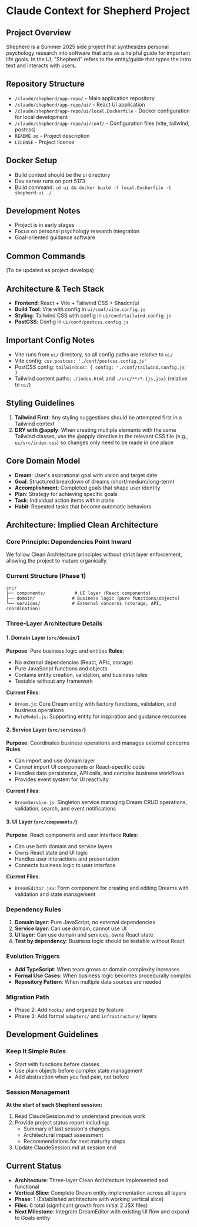 # Claude Context for Shepherd Project

## Project Overview
Shepherd is a Summer 2025 side project that synthesizes personal psychology research into software that acts as a helpful guide for important life goals. In the UI, "Shepherd" refers to the entity/guide that types the intro text and interacts with users.

## Repository Structure
- `/claude/shepherd/app-repo/` - Main application repository
- `/claude/shepherd/app-repo/ui/` - React UI application
- `/claude/shepherd/app-repo/ui/local.Dockerfile` - Docker configuration for local development
- `/claude/shepherd/app-repo/ui/conf/` - Configuration files (vite, tailwind, postcss)
- `README.md` - Project description
- `LICENSE` - Project license

## Docker Setup
- Build context should be the ui directory
- Dev server runs on port 5173
- Build command: `cd ui && docker build -f local.Dockerfile -t shepherd-ui ./`

## Development Notes
- Project is in early stages
- Focus on personal psychology research integration
- Goal-oriented guidance software

## Common Commands
(To be updated as project develops)

## Architecture & Tech Stack
- **Frontend**: React + Vite + Tailwind CSS + Shadcn/ui
- **Build Tool**: Vite with config in `ui/conf/vite.config.js`
- **Styling**: Tailwind CSS with config in `ui/conf/tailwind.config.js`
- **PostCSS**: Config in `ui/conf/postcss.config.js`

## Important Config Notes
- Vite runs from `ui/` directory, so all config paths are relative to `ui/`
- Vite config: `css.postcss: './conf/postcss.config.js'`
- PostCSS config: `tailwindcss: { config: './conf/tailwind.config.js' }`
- Tailwind content paths: `./index.html` and `./src/**/*.{js,jsx}` (relative to `ui/`)

## Styling Guidelines
1. **Tailwind First**: Any styling suggestions should be attempted first in a Tailwind context
2. **DRY with @apply**: When creating multiple elements with the same Tailwind classes, use the @apply directive in the relevant CSS file (e.g., `ui/src/index.css`) so changes only need to be made in one place

## Core Domain Model
- **Dream**: User's aspirational goal with vision and target date
- **Goal**: Structured breakdown of dreams (short/medium/long-term)
- **Accomplishment**: Completed goals that shape user identity
- **Plan**: Strategy for achieving specific goals
- **Task**: Individual action items within plans
- **Habit**: Repeated tasks that become automatic behaviors

## Architecture: Implied Clean Architecture

### Core Principle: Dependencies Point Inward
We follow Clean Architecture principles without strict layer enforcement, allowing the project to mature organically.

### Current Structure (Phase 1)
```
src/
├── components/           # UI layer (React components)
├── domain/              # Business logic (pure functions/objects)
└── services/            # External concerns (storage, API, coordination)
```

### Three-Layer Architecture Details

#### 1. Domain Layer (`src/domain/`)
**Purpose**: Pure business logic and entities
**Rules**: 
- No external dependencies (React, APIs, storage)
- Pure JavaScript functions and objects
- Contains entity creation, validation, and business rules
- Testable without any framework

**Current Files**:
- `Dream.js`: Core Dream entity with factory functions, validation, and business operations
- `RoleModel.js`: Supporting entity for inspiration and guidance resources

#### 2. Service Layer (`src/services/`)
**Purpose**: Coordinates business operations and manages external concerns
**Rules**:
- Can import and use domain layer
- Cannot import UI components or React-specific code
- Handles data persistence, API calls, and complex business workflows
- Provides event system for UI reactivity

**Current Files**:
- `DreamService.js`: Singleton service managing Dream CRUD operations, validation, search, and event notifications

#### 3. UI Layer (`src/components/`)
**Purpose**: React components and user interface
**Rules**:
- Can use both domain and service layers
- Owns React state and UI logic
- Handles user interactions and presentation
- Connects business logic to user interface

**Current Files**:
- `DreamEditor.jsx`: Form component for creating and editing Dreams with validation and state management

### Dependency Rules
1. **Domain layer**: Pure JavaScript, no external dependencies
2. **Service layer**: Can use domain, cannot use UI
3. **UI layer**: Can use domain and services, owns React state
4. **Test by dependency**: Business logic should be testable without React

### Evolution Triggers
- **Add TypeScript**: When team grows or domain complexity increases
- **Formal Use Cases**: When business logic becomes procedurally complex
- **Repository Pattern**: When multiple data sources are needed

### Migration Path
- Phase 2: Add `hooks/` and organize by feature
- Phase 3: Add formal `adapters/` and `infrastructure/` layers

## Development Guidelines

### Keep It Simple Rules
- Start with functions before classes
- Use plain objects before complex state management
- Add abstraction when you feel pain, not before

### Session Management
**At the start of each Shepherd session:**
1. Read ClaudeSession.md to understand previous work
2. Provide project status report including:
   - Summary of last session's changes
   - Architectural impact assessment
   - Recommendations for next maturity steps
3. Update ClaudeSession.md at session end

## Current Status
- **Architecture**: Three-layer Clean Architecture implemented and functional
- **Vertical Slice**: Complete Dream entity implementation across all layers
- **Phase**: 1 (Established architecture with working vertical slice)
- **Files**: 6 total (significant growth from initial 2 JSX files)
- **Next Milestone**: Integrate DreamEditor with existing UI flow and expand to Goals entity
